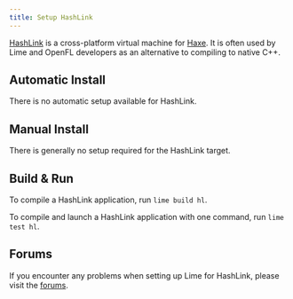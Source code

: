 ```yaml
---
title: Setup HashLink
---
```


[HashLink](https://hashlink.haxe.org) is a cross-platform virtual machine for [Haxe](https://haxe.org/). It is often used by Lime and OpenFL developers as an alternative to compiling to native C++.

## Automatic Install

There is no automatic setup available for HashLink.

## Manual Install

There is generally no setup required for the HashLink target.

## Build & Run

To compile a HashLink application, run `lime build hl`.

To compile and launch a HashLink application with one command, run `lime test hl`.

## Forums

If you encounter any problems when setting up Lime for HashLink, please visit the [forums](http://community.openfl.org/c/help).
